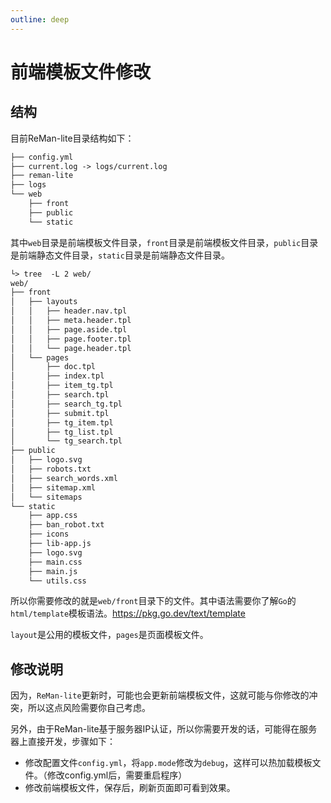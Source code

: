 ```yaml
---
outline: deep
---
```



# 前端模板文件修改

## 结构

目前ReMan-lite目录结构如下：

```txt
├── config.yml
├── current.log -> logs/current.log
├── reman-lite
├── logs
└── web
    ├── front
    ├── public
    └── static
```

其中`web`目录是前端模板文件目录，`front`目录是前端模板文件目录，`public`目录是前端静态文件目录，`static`目录是前端静态文件目录。

```txt
└> tree  -L 2 web/
web/
├── front
│   ├── layouts
│   │   ├── header.nav.tpl
│   │   ├── meta.header.tpl
│   │   ├── page.aside.tpl
│   │   ├── page.footer.tpl
│   │   └── page.header.tpl
│   └── pages
│       ├── doc.tpl
│       ├── index.tpl
│       ├── item_tg.tpl
│       ├── search.tpl
│       ├── search_tg.tpl
│       ├── submit.tpl
│       ├── tg_item.tpl
│       ├── tg_list.tpl
│       └── tg_search.tpl
├── public
│   ├── logo.svg
│   ├── robots.txt
│   ├── search_words.xml
│   ├── sitemap.xml
│   └── sitemaps
└── static
    ├── app.css
    ├── ban_robot.txt
    ├── icons
    ├── lib-app.js
    ├── logo.svg
    ├── main.css
    ├── main.js
    └── utils.css
```

所以你需要修改的就是`web/front`目录下的文件。其中语法需要你了解`Go`的`html/template`模板语法。<https://pkg.go.dev/text/template>

`layout`是公用的模板文件，`pages`是页面模板文件。

## 修改说明

因为，`ReMan-lite`更新时，可能也会更新前端模板文件，这就可能与你修改的冲突，所以这点风险需要你自己考虑。

另外，由于ReMan-lite基于服务器IP认证，所以你需要开发的话，可能得在服务器上直接开发，步骤如下：

- 修改配置文件`config.yml`，将`app.mode`修改为`debug`，这样可以热加载模板文件。（修改config.yml后，需要重启程序）
- 修改前端模板文件，保存后，刷新页面即可看到效果。


